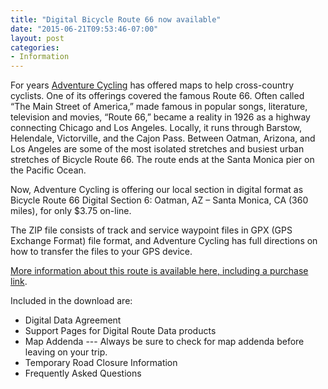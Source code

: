 ```yaml
---
title: "Digital Bicycle Route 66 now available"
date: "2015-06-21T09:53:46-07:00"
layout: post
categories:
- Information
---
```


For years [Adventure Cycling](https://www.adventurecycling.org/) has offered maps to help cross-country cyclists. One of its offerings covered the famous Route 66. Often called “The Main Street of America,” made famous in popular songs, literature, television and movies, “Route 66,” became a reality in 1926 as a highway connecting Chicago and Los Angeles. Locally, it runs through Barstow, Helendale, Victorville, and the Cajon Pass. Between Oatman, Arizona, and Los Angeles are some of the most isolated stretches and busiest urban stretches of Bicycle Route 66. The route ends at the Santa Monica pier on the Pacific Ocean.

Now, Adventure Cycling is offering our local section in digital format as Bicycle Route 66 Digital Section 6: Oatman, AZ – Santa Monica, CA (360 miles), for only $3.75 on-line.

The ZIP file consists of track and service waypoint files in GPX (GPS Exchange Format) file format, and Adventure Cycling has full directions on how to transfer the files to your GPS device.

[More information about this route is available here, including a purchase link](https://www.adventurecycling.org/routes-and-maps/adventure-cycling-route-network/bicycle-route-66/).

Included in the download are:

- Digital Data Agreement
- Support Pages for Digital Route Data products
- Map Addenda --- Always be sure to check for map addenda before leaving on your trip.
- Temporary Road Closure Information
- Frequently Asked Questions